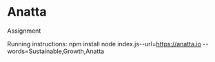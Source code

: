 # Anatta
Assignment

Running instructions:
npm install
node index.js--url=https://anatta.io --words=Sustainable,Growth,Anatta
